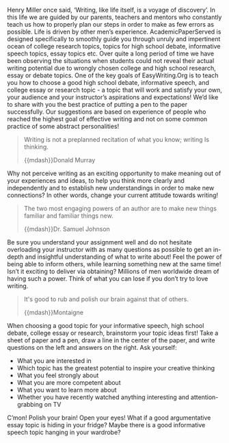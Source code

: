Henry Miller once said, ‘Writing, like life itself, is a voyage of discovery’. In this life we are guided by our parents, teachers and mentors who constantly teach us how to properly plan our steps in order to make as few errors as possible. Life is driven by other men’s experience. AcademicPaperServed is designed specifically to smoothly guide you through unruly and impertinent ocean of college research topics, topics for high school debate, informative speech topics, essay topics etc. Over quite a long period of time we have been observing the situations when students could not reveal their actual writing potential due to wrongly chosen college and high school research, essay or debate topics. One of the key goals of EasyWriting.Org is to teach you how to choose a good high school debate, informative speech, and college essay or research topic - a topic that will work and satisfy your own, your audience and your instructor’s aspirations and expectations! We’d like to share with you the best practice of putting a pen to the paper successfully. Our suggestions are based on experience of people who reached the highest goal of effective writing and not on some common practice of some abstract personalities!

> Writing is not a preplanned recitation of what you know; writing Is thinking.
>
> {{mdash}}Donald Murray

Why not perceive writing as an exciting opportunity to make meaning out of your experiences and ideas, to help you think more clearly and independently and to establish new understandings in order to make new connections? In other words, change your current attitude towards writing!

> The two most engaging powers of an author are to make new things familiar and familiar things new.
>
> {{mdash}}Dr. Samuel Johnson

Be sure you understand your assignment well and do not hesitate overloading your instructor with as many questions as possible to get an in-depth and insightful understanding of what to write about! Feel the power of being able to inform others, while learning something new at the same time! Isn’t it exciting to deliver via obtaining? Millions of men worldwide dream of having such a power. Think of what you can lose if you don’t try to love writing.

> It's good to rub and polish our brain against that of others.
>
> {{mdash}}Montaigne

When choosing a good topic for your informative speech, high school debate, college essay or research, brainstorm your topic ideas first! Take a sheet of paper and a pen, draw a line in the center of the paper, and write questions on the left and answers on the right. Ask yourself:

* What you are interested in
* Which topic has the greatest potential to inspire your creative thinking
* What you feel strongly about
* What you are more competent about
* What you want to learn more about
* Whether you have recently watched anything interesting and attention-grabbing on TV

C’mon! Polish your brain! Open your eyes! What if a good argumentative essay topic is hiding in your fridge? Maybe there is a good informative speech topic hanging in your wardrobe?
